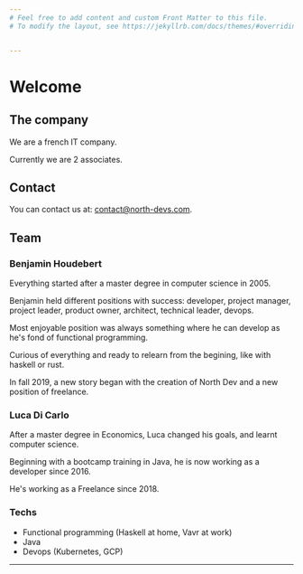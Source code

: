 ```yaml
---
# Feel free to add content and custom Front Matter to this file.
# To modify the layout, see https://jekyllrb.com/docs/themes/#overriding-theme-defaults


---
```


# Welcome

## The company

We are a french IT company.

Currently we are 2 associates.

## Contact

You can contact us at: contact@north-devs.com.

## Team

### Benjamin Houdebert

Everything started after a master degree in computer science in 2005.

Benjamin held different positions with success: developer, project manager, project leader, product owner, architect, technical leader, devops.

Most enjoyable position was always something where he can develop as he's fond of functional programming.

Curious of everything and ready to relearn from the begining, like with haskell or rust.

In fall 2019, a new story began with the creation of North Dev and a new position of freelance.

### Luca Di Carlo

After a master degree in Economics, Luca changed his goals, and learnt computer science.

Beginning with a bootcamp training in Java, he is now working as a developer since 2016.

He's working as a Freelance since 2018.

### Techs

- Functional programming (Haskell at home, Vavr at work)
- Java
- Devops (Kubernetes, GCP)

---

